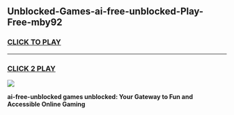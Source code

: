 
## Unblocked-Games-ai-free-unblocked-Play-Free-mby92
<h3>
<a href="https://premium76.site?title=ai-free-unblocked&ref=21A">CLICK TO PLAY</a></h3>
<hr>

<h3>
<a href="https://premium76.site?title=ai-free-unblocked&ref=21A">CLICK 2 PLAY</a>
  
</h3>

<a href="https://premium76.site?title=ai-free-unblocked&ref=21A"><img src="https://clearcache.store/games.png"></a>


**ai-free-unblocked games unblocked: Your Gateway to Fun and Accessible Online Gaming**
